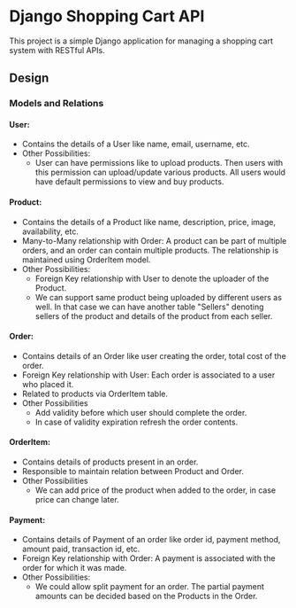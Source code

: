 
# Django Shopping Cart API

This project is a simple Django application for managing a shopping cart system with RESTful APIs.

## Design 

### Models and Relations

#### User:
- Contains the details of a User like name, email, username, etc.
- Other Possibilities:
  - User can have permissions like to upload products. Then users with this permission can upload/update various products. 
All users would have default permissions to view and buy products. 

#### Product:
- Contains the details of a Product like name, description, price, image, availability, etc.
- Many-to-Many relationship with Order: A product can be part of multiple orders, 
and an order can contain multiple products. The relationship is maintained using OrderItem model.
- Other Possibilities:
  - Foreign Key relationship with User to denote the uploader of the Product. 
  - We can support same product being uploaded by different users as well. 
    In that case we can have another table "Sellers" denoting sellers of the product 
    and details of the product from each seller.


#### Order:
- Contains details of an Order like user creating the order, total cost of the order.  
- Foreign Key relationship with User: Each order is associated to a user who placed it.
- Related to products via OrderItem table.
- Other Possibilities
  - Add validity before which user should complete the order. 
  - In case of validity expiration refresh the order contents.


#### OrderItem:
- Contains details of products present in an order.
- Responsible to maintain relation between Product and Order.
- Other Possibilities
  - We can add price of the product when added to the order, in case price can change later.


#### Payment:
- Contains details of Payment of an order like order id, payment method, amount paid, transaction id, etc.
- Foreign Key relationship with Order: A payment is associated with the order for which it was made.
- Other Possibilities:
  - We could allow split payment for an order. 
    The partial payment amounts can be decided based on the Products in the Order.


